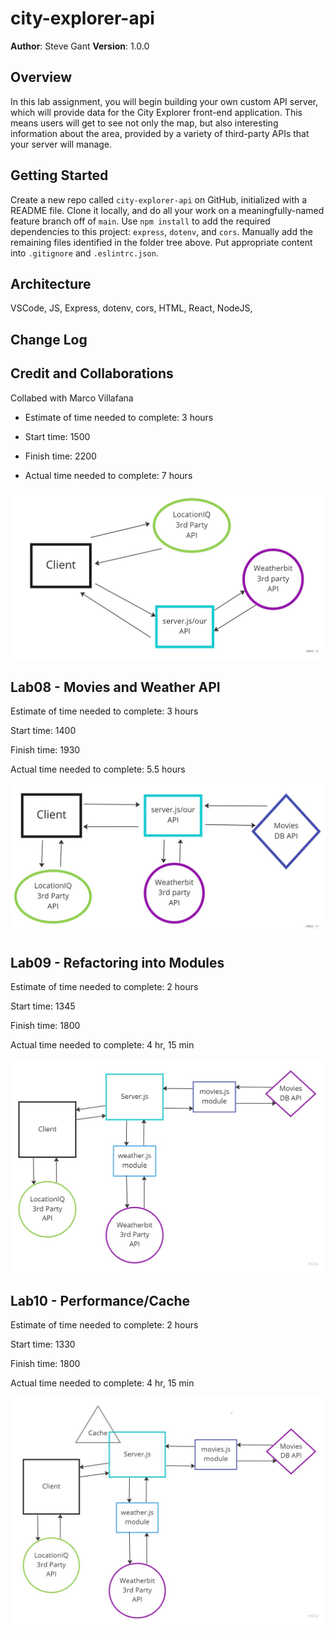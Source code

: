# city-explorer-api

**Author**: Steve Gant
**Version**: 1.0.0

## Overview

In this lab assignment, you will begin building your own custom API server, which will provide data for the City Explorer front-end application. This means users will get to see not only the map, but also interesting information about the area, provided by a variety of third-party APIs that your server will manage.

## Getting Started

Create a new repo called `city-explorer-api` on GitHub, initialized with a README file. Clone it locally, and do all your work on a meaningfully-named feature branch off of `main`.
Use `npm install` to add the required dependencies to this project: `express`, `dotenv`, and `cors`.
Manually add the remaining files identified in the folder tree above. Put appropriate content into `.gitignore` and `.eslintrc.json`.

## Architecture

VSCode, JS, Express, dotenv, cors, HTML, React, NodeJS,

## Change Log
<!-- Use this area to document the iterative changes made to your application as each feature is successfully implemented. Use time stamps. Here's an example:

01-01-2001 4:59pm - Application now has a fully-functional express server, with a GET route for the location resource. -->

## Credit and Collaborations

Collabed with Marco Villafana

- Estimate of time needed to complete: 3 hours

- Start time: 1500

- Finish time: 2200

- Actual time needed to complete: 7 hours

![lab07 domain model](Lab7_domain.jpg)

## Lab08 - Movies and Weather API

Estimate of time needed to complete: 3 hours

Start time: 1400

Finish time: 1930

Actual time needed to complete: 5.5 hours

![lab08 domain model](Lab08_domain.jpg)

## Lab09 - Refactoring into Modules

Estimate of time needed to complete: 2 hours

Start time: 1345

Finish time: 1800

Actual time needed to complete: 4 hr, 15 min

![Lab09 domain model](Lab09_domain.jpg)

## Lab10 - Performance/Cache

Estimate of time needed to complete: 2 hours

Start time: 1330

Finish time: 1800

Actual time needed to complete: 4 hr, 15 min

![Lab10 domain model](301Lab10.jpg)
